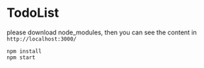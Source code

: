# TodoList

please download node_modules, then you can see the content in `http://localhost:3000/`

```
npm install
npm start
```